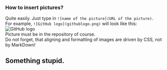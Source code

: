 ### How to insert pictures?

Quite easily. Just type in `![name of the picture](URL of the picture)`.  
For example, `![GitHub logo](githublogo.png)` will look like this:  
![GitHub logo](githublogo.png)  
Picture must be in the repository of course.  
Do not forget, that aligning and formatting of images are driven by CSS, not by MarkDown!

## Something stupid.
